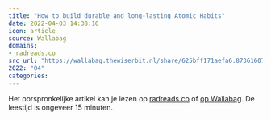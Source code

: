 ```yaml
---
title: "How to build durable and long-lasting Atomic Habits"
date: 2022-04-03 14:38:16
icon: article
source: Wallabag
domains:
- radreads.co
src_url: "https://wallabag.thewiserbit.nl/share/625bff171aefa6.87361607"
2022: "04"
categories:
---
```

Het oorspronkelijke artikel kan je lezen op [radreads.co](https://radreads.co/atomic-habits-james-clear/) of [op Wallabag](https://wallabag.thewiserbit.nl/share/625bff171aefa6.87361607). De leestijd is ongeveer 15 minuten.